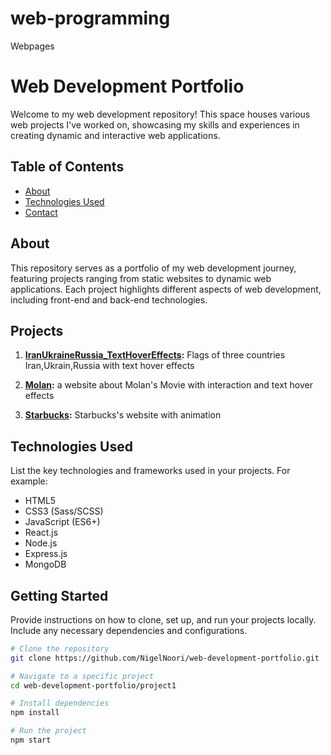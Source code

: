 # web-programming
Webpages 
# Web Development Portfolio

Welcome to my web development repository! This space houses various web projects I've worked on, showcasing my skills and experiences in creating dynamic and interactive web applications.

## Table of Contents

- [About](#Web-development)
- [Technologies Used](#HTML,CSS,Javascript)
- [Contact](#mohammad963.mn@gmail.com)

## About

This repository serves as a portfolio of my web development journey, featuring projects ranging from static websites to dynamic web applications. Each project highlights different aspects of web development, including front-end and back-end technologies.

## Projects

1. **[IranUkraineRussia_TextHoverEffects](./NigelNoori/web-programming/tree/main/IranUkraineRussia_TextHoverEffects/):**
   Flags of three countries Iran,Ukrain,Russia with text hover effects 

2. **[Molan](./web-programming/tree/main/Molan/):**
   a website about Molan's Movie with interaction and text hover effects  

3. **[Starbucks](./web-programming/tree/main/starbucks/):**
   Starbucks's website with animation  

## Technologies Used

List the key technologies and frameworks used in your projects. For example:

- HTML5
- CSS3 (Sass/SCSS)
- JavaScript (ES6+)
- React.js
- Node.js
- Express.js
- MongoDB

## Getting Started

Provide instructions on how to clone, set up, and run your projects locally. Include any necessary dependencies and configurations.

```bash
# Clone the repository
git clone https://github.com/NigelNoori/web-development-portfolio.git

# Navigate to a specific project
cd web-development-portfolio/project1

# Install dependencies
npm install

# Run the project
npm start

